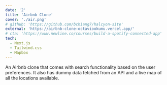 ```yaml
---
date: '2'
title: 'Airbnb Clone'
cover: './air.png'
# github: 'https://github.com/bchiang7/halcyon-site'
external: 'https://airbnb-clone-octaviookumu.vercel.app/'
# cta: 'https://www.newline.co/courses/build-a-spotify-connected-app'
tech:
  - Next.js
  - Tailwind.css
  - Mapbox
---
```


An Airbnb clone that comes with search functionality based on the user preferences. It also has dummy data fetched from an API and a live map of all the locations available.

<!-- A minimal, dark blue theme for VS Code, Sublime Text, Atom, iTerm, and more. Available on [Visual Studio Marketplace](https://marketplace.visualstudio.com/items?itemName=brittanychiang.halcyon-vscode), [Package Control](https://packagecontrol.io/packages/Halcyon%20Theme), [Atom Package Manager](https://atom.io/themes/halcyon-syntax), and [npm](https://www.npmjs.com/package/hyper-halcyon-theme). -->
